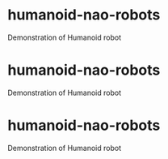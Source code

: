 # humanoid-nao-robots
Demonstration of Humanoid robot
# humanoid-nao-robots
Demonstration of Humanoid robot
# humanoid-nao-robots
Demonstration of Humanoid robot
